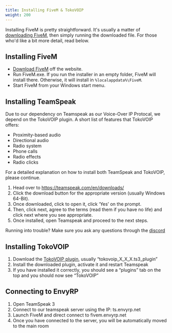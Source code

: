 ```yaml
---
title: Installing FiveM & TokoVOIP
weight: 200
---
```


Installing FiveM is pretty straightforward. It's usually a matter of [downloading FiveM][fivem], then simply running the
downloaded file. For those who'd like a bit more detail, read below.

Installing FiveM
----------

- [Download FiveM][fivem] off the website.
- Run FiveM.exe. If you run the installer in an empty folder, FiveM will install there. Otherwise, it will install
  in `%localappdata%\FiveM`.
- Start FiveM from your Windows start menu.

Installing TeamSpeak
----------

Due to our dependency on Teamspeak as our Voice-Over IP Protocal, we depend on the TokoVOIP plugin.
A short list of features that TokoVOIP offers:

- Proximity-based audio
- Directional audio
- Radio system
- Phone calls
- Radio effects
- Radio clicks

For a detailed explanation on how to install both TeamSpeak and TokoVOIP, please continue.

1. Head over to https://teamspeak.com/en/downloads/
2. Click the download button for the appropriate version (usually Windows 64-Bit).
3. Once downloaded, click to open it, click ‘Yes’ on the prompt.
4. Then, click next, agree to the terms (read them if you have no life) and click next where you see appropriate.
5. Once installed, open Teamspeak and proceed to the next steps.

Running into trouble? Make sure you ask any questions through the [discord][discord]

Installing TokoVOIP
----------

1. Download the [TokoVOIP plugin][tokovoip_ts3], usually “tokovoip_X_X_X.ts3_plugin”
2. Install the downloaded plugin, activate it and restart Teamspeak
3. If you have installed it correctly, you should see a “plugins” tab on the top and you should now see “TokoVOIP”

Connecting to EnvyRP
----------

1. Open TeamSpeak 3
2. Connect to our teamspeak server using the IP: ts.envyrp.net
3. Launch FiveM and direct connect to fivem.envyrp.net
4. Once you have connected to the server, you will be automatically moved to the main room

[fivem]: https://fivem.net
[home]: https://envyrp.net/
[forum]: https://forum.envyrp.net/
[discord]: https://discord.envyrp.net
[tokovoip_ts3]: https://github.com/Itokoyamato/TokoVOIP_TS3/releases
